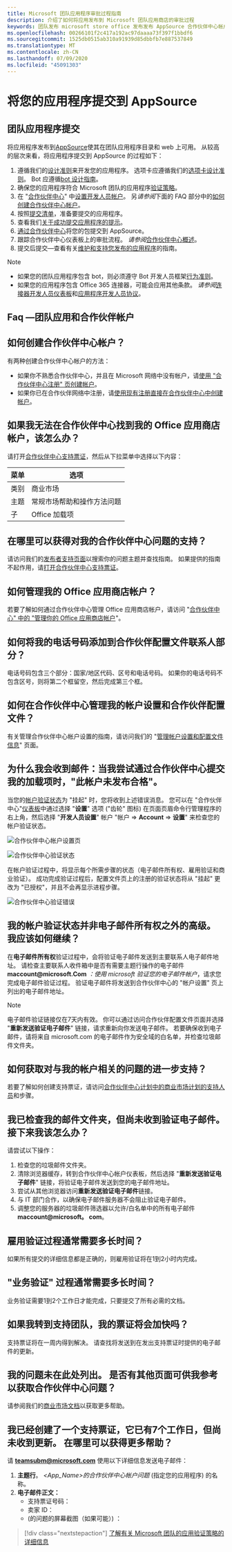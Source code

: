 ```yaml
---
title: Microsoft 团队应用程序审批过程指南
description: 介绍了如何将应用发布到 Microsoft 团队应用商店的审批过程
keywords: 团队发布 microsoft store office 发布发布 AppSource 合作伙伴中心帐户验证
ms.openlocfilehash: 00266101f2c417a192ac97daaaa73f397f1bbdf6
ms.sourcegitcommit: 1525db0515ab310a91939d85dbbfb7e887537849
ms.translationtype: MT
ms.contentlocale: zh-CN
ms.lasthandoff: 07/09/2020
ms.locfileid: "45091303"
---
```

# <a name="submit-your-app-to-appsource"></a>将您的应用程序提交到 AppSource

## <a name="teams-app-submission"></a>团队应用程序提交

将应用程序发布到[AppSource](https://appsource.microsoft.com)使其在团队应用程序目录和 web 上可用。 从较高的层次来看，将应用程序提交到 AppSource 的过程如下：

1. 遵循我们的[设计准则](~/concepts/design/understand-use-cases.md)来开发您的应用程序。 选项卡应遵循我们的[选项卡设计准则](~/tabs/design/tabs.md)。 Bot 应遵循[bot 设计指南](~/bots/design/bots.md)。
1. 确保您的应用程序符合 Microsoft 团队的应用程序[验证策略](/legal/marketplace/certification-policies)。
1. 在 "[合作伙伴中心](https://support.microsoft.com/help/4499930/partner-center-overview)" 中[设置开发人员帐户](/office/dev/store/open-a-developer-account)。 另*请参阅*下面的 FAQ 部分中的[如何创建合作伙伴中心帐户](#how-do-i-create-a-partner-center-account)。
1. 按照[提交清单](~/concepts/deploy-and-publish/appsource/prepare/submission-checklist.md)，准备要提交的应用程序。
1. 查看我们[关于成功提交应用程序的提示](~/concepts/deploy-and-publish/appsource/prepare/frequently-failed-cases.md)。
1. [通过合作伙伴中心](/office/dev/store/use-partner-center-to-submit-to-appsource)将您的包提交到 AppSource。
1. 跟踪合作伙伴中心仪表板上的审批流程。 *请参阅*[合作伙伴中心概述](https://support.microsoft.com/help/4499930/partner-center-overview)。
1. 提交后提交—查看有关[维护和支持您发布的应用程序](~/concepts/deploy-and-publish/appsource/post-publish/overview.md)的指南。

>[!NOTE]
>
>- 如果您的团队应用程序包含 bot，则必须遵守 Bot 开发人员框架[行为准则](https://aka.ms/bf-conduct)。
>- 如果您的应用程序包含 Office 365 连接器，可能会应用其他条款。 *请参阅*[连接器开发人员仪表板](https://aka.ms/connectorsdashboard)和[应用程序开发人员协议](https://sellerdashboard.microsoft.com/Assets/Content/Agreements/Office_Store_Seller_Agreement_20120927.htm)。

## <a name="faqs--teams-apps-and-partner-accounts"></a>Faq —团队应用和合作伙伴帐户

## <a name="how-do-i-create-a-partner-center-account"></a>如何创建合作伙伴中心帐户？

有两种创建合作伙伴中心帐户的方法：

- 如果你不熟悉合作伙伴中心，并且在 Microsoft 网络中没有帐户，请[使用 "合作伙伴中心注册" 页创建帐户](/office/dev/store/open-a-developer-account#create-an-account-using-an-existing-partner-center-enrollment)。
- 如果你已在合作伙伴网络中注册，请[使用现有注册直接在合作伙伴中心中创建帐户](/office/dev/store/)。

## <a name="what-if-i-cannot-find-my-office-store-account-in-partner-center"></a>如果我无法在合作伙伴中心找到我的 Office 应用商店帐户，该怎么办？

请打开[合作伙伴中心支持票证](https://partner.microsoft.com/en-US/support/v2/?stage=1)，然后从下拉菜单中选择以下内容：

| 菜单 | 选项 |
| -------   | -------  |
|类别| 商业市场|
| 主题 | 常规市场帮助和操作方法问题 |
| 子| Office 加载项 |

## <a name="where-can-i-get-support-for-my-partner-center-issues"></a>在哪里可以获得对我的合作伙伴中心问题的支持？

请访问我们的[发布者支持页面](https://aka.ms/marketplacepublishersupport)以搜索你的问题主题并查找指南。 如果提供的指南不起作用，请[打开合作伙伴中心支持票证](/azure/marketplace/partner-center-portal/support#how-to-open-a-support-ticket)。

## <a name="how-do-i-manage-my-office-store-account"></a>如何管理我的 Office 应用商店帐户？

若要了解如何通过合作伙伴中心管理 Office 应用商店帐户，请访问 "[合作伙伴中心" 中的 "管理你的 Office 应用商店帐户](/office/dev/store/manage-account-settings-and-profile)"。

## <a name="how-do-i-add-my-phone-number-to-the-partner-profile-contact-section"></a>如何将我的电话号码添加到合作伙伴配置文件联系人部分？

电话号码包含三个部分：国家/地区代码、区号和电话号码。 如果你的电话号码不包含区号，则将第二个框留空，然后完成第三个框。

## <a name="how-do-i-manage-my-account-settings-and-partner-profile-in-partner-center"></a>如何在合作伙伴中心管理我的帐户设置和合作伙伴配置文件？

有关管理合作伙伴中心帐户设置的指南，请访问我们的 "[管理帐户设置和配置文件信息](/windows/uwp/publish/manage-account-settings-and-profile#additional-settings-and-info)" 页面。

## <a name="why-do-i-receive-the-message-this-account-is-not-publish-eligible-when-i-try-to-submit-my-add-in-through-partner-center"></a>为什么我会收到邮件：当我尝试通过合作伙伴中心提交我的加载项时，"此帐户未发布合格"。

当您的[帐户验证状态](/partner-center/verification-responses)为 "挂起" 时，您将收到上述错误消息。 您可以在 "合作伙伴中心"[仪表板](https://partner.microsoft.com/dashboard)中通过选择 "**设置**" 选项 ("齿轮" 图标) 在页面页眉命令行管理程序的右上角，然后选择 "**开发人员设置**" 帐户 "帐户  =>  **Account**   =>  **设置**" 来检查您的帐户验证状态。

![合作伙伴中心帐户设置页](../../../assets/images/partner-center-accts-page.png)

![合作伙伴中心验证状态](../../../assets/images/partner-center-verification-status.png)

在帐户验证过程中，将显示每个所需步骤的状态（电子邮件所有权、雇用验证和商业验证）。 成功完成验证过程后，配置文件页上的注册的验证状态将从 "挂起" 更改为 "已授权"，并且不会再显示进程步骤。

![合作伙伴中心验证错误](../../../assets/images/partner-center-acct-verification-error.png)

## <a name="my-account-verification-status-has-not-advanced-beyond-email-ownership-how-should-i-proceed"></a>我的帐户验证状态并非电子邮件所有权之外的高级。 我应该如何继续？

在**电子邮件所有权**验证过程中，会将验证电子邮件发送到主要联系人电子邮件地址。 请检查主要联系人收件箱中是否有需要主题行操作的电子邮件**maccount@<span>microsoft</span>.Com** *：使用 microsoft 验证您的电子邮件帐户*，请求您完成电子邮件验证过程。 验证电子邮件将发送到合作伙伴中心的 "帐户设置" 页上列出的电子邮件地址。

> [!NOTE]
 >电子邮件验证链接仅在7天内有效。 你可以通过访问合作伙伴配置文件页面并选择 "**重新发送验证电子邮件**" 链接，请求重新向你发送电子邮件。 若要确保收到电子邮件，请将来自 microsoft.com 的电子邮件作为安全域的白名单，并检查垃圾邮件文件夹。

## <a name="how-i-do-get-further-support-for-my-account-related-issues"></a>如何获取对与我的帐户相关的问题的进一步支持？

若要了解如何创建支持票证，请访问[合作伙伴中心计划中的商业市场计划的支持人员](/azure/marketplace/partner-center-portal/support)和步骤。

## <a name="ive-checked-my-mail-folders-and-havent-received-the-verification-email-what--should-i-do-next"></a>我已检查我的邮件文件夹，但尚未收到验证电子邮件。 接下来我该怎么办？

请尝试以下操作：

1. 检查您的垃圾邮件文件夹。
1. 清除浏览器缓存，转到合作伙伴中心帐户仪表板，然后选择 "**重新发送验证电子邮件**" 链接，将验证电子邮件发送到您的电子邮件地址。
1. 尝试从其他浏览器访问**重新发送验证电子邮件**链接。
1. 与 IT 部门合作，以确保电子邮件服务器不会阻止验证电子邮件。
1. 调整您的服务器的垃圾邮件筛选器以允许/白名单中的所有电子邮件**maccount@microsoft。 <span></span>com**。

## <a name="how-long-does-the-employment-verification-process-usually-take"></a>雇用验证过程通常需要多长时间？

如果所有提交的详细信息都是正确的，则雇用验证将在1到2小时内完成。

## <a name="how-long-does-the-business-verification-process-usually-take"></a>"业务验证" 过程通常需要多长时间？

业务验证需要1到2个工作日才能完成，只要提交了所有必需的文档。

## <a name="if-i-reach-out-to-the-support-team-will-my-ticket-be-expedited"></a>如果我转到支持团队，我的票证将会加快吗？

支持票证将在一周内得到解决。 请查找将发送到在发出支持票证时提供的电子邮件的更新。

## <a name="my-issue-is-not-listed-here--are-there-other-pages-i-can-reference-for-partner-center-issues"></a>我的问题未在此处列出。  是否有其他页面可供我参考以获取合作伙伴中心问题？

请参阅我们的[商业市场文档](/azure/marketplace/)以获取更多帮助。

## <a name="ive-created-a-support-ticket-it-has-been-7-business-days-and-i-havent-received-an-update-where-can-i-get-additional-help"></a>我已经创建了一个支持票证，它已有7个工作日，但尚未收到更新。 在哪里可以获得更多帮助？

请 **<teamsubm@microsoft.com>** 使用以下详细信息发送电子邮件：

1. **主题行**。 *<App_Name>的合作伙伴中心帐户问题* (指定您的应用程序) 的名称。
1. **电子邮件正文：**
    * 支持票证号码：
    * 卖家 ID：
    *  (的问题的屏幕截图（如果可能）) ：

>
> [!div class="nextstepaction"]
> [了解有关 Microsoft 团队的应用验证策略的详细信息](/legal/marketplace/certification-policies)
